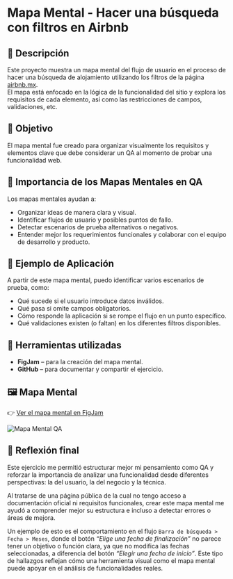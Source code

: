 # Mapa Mental - Hacer una búsqueda con filtros en Airbnb

## 📌 Descripción
Este proyecto muestra un mapa mental del flujo de usuario en el proceso de hacer una búsqueda de alojamiento utilizando los filtros de la página [airbnb.mx](https://www.airbnb.mx).  
El mapa está enfocado en la lógica de la funcionalidad del sitio y explora los requisitos de cada elemento, así como las restricciones de campos, validaciones, etc.

## 🎯 Objetivo
El mapa mental fue creado para organizar visualmente los requisitos y elementos clave que debe considerar un QA al momento de probar una funcionalidad web.

## 📌 Importancia de los Mapas Mentales en QA
Los mapas mentales ayudan a:
- Organizar ideas de manera clara y visual.
- Identificar flujos de usuario y posibles puntos de fallo.
- Detectar escenarios de prueba alternativos o negativos.
- Entender mejor los requerimientos funcionales y colaborar con el equipo de desarrollo y producto.

## 🧪 Ejemplo de Aplicación
A partir de este mapa mental, puedo identificar varios escenarios de prueba, como:
- Qué sucede si el usuario introduce datos inválidos.
- Qué pasa si omite campos obligatorios.
- Cómo responde la aplicación si se rompe el flujo en un punto específico.
- Qué validaciones existen (o faltan) en los diferentes filtros disponibles.

## 🔧 Herramientas utilizadas
- **FigJam** – para la creación del mapa mental.
- **GitHub** – para documentar y compartir el ejercicio.

## 🖼️ Mapa Mental
👉 [Ver el mapa mental en FigJam](https://www.figma.com/board/yYjy142l8iNR0QW05oeyPm/Mind-Map-Airbnb?node-id=0-1&t=HlfeLdhFRGIgBw41-1)

![Mapa Mental QA](https://github.com/paulinaburruel/paulinaburruel-qa-mapa-mental-airbnb/blob/c57af99ee333ec1fc3703aa3386d436f61f7fba1/mapa-mental-airbnb.jpg)

## 📝 Reflexión final
Este ejercicio me permitió estructurar mejor mi pensamiento como QA y reforzar la importancia de analizar una funcionalidad desde diferentes perspectivas: la del usuario, la del negocio y la técnica.

Al tratarse de una página pública de la cual no tengo acceso a documentación oficial ni requisitos funcionales, crear este mapa mental me ayudó a comprender mejor su estructura e incluso a detectar errores o áreas de mejora.

Un ejemplo de esto es el comportamiento en el flujo `Barra de búsqueda > Fecha > Meses`, donde el botón *“Elige una fecha de finalización”* no parece tener un objetivo o función clara, ya que no modifica las fechas seleccionadas, a diferencia del botón *“Elegir una fecha de inicio”*. Este tipo de hallazgos reflejan cómo una herramienta visual como el mapa mental puede apoyar en el análisis de funcionalidades reales.
